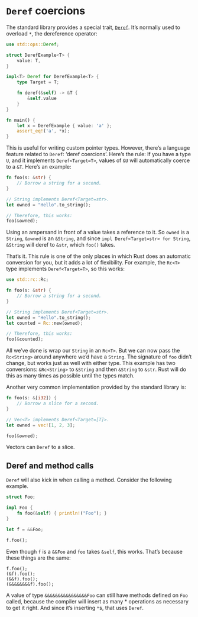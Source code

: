 # `Deref` coercions

The standard library provides a special trait, [`Deref`][deref]. It’s normally
used to overload `*`, the dereference operator:

```rust
use std::ops::Deref;

struct DerefExample<T> {
    value: T,
}

impl<T> Deref for DerefExample<T> {
    type Target = T;

    fn deref(&self) -> &T {
        &self.value
    }
}

fn main() {
    let x = DerefExample { value: 'a' };
    assert_eq!('a', *x);
}
```

[deref]: ../std/ops/trait.Deref.html

This is useful for writing custom pointer types. However, there’s a language
feature related to `Deref`: ‘deref coercions’. Here’s the rule: If you have a
type `U`, and it implements `Deref<Target=T>`, values of `&U` will
automatically coerce to a `&T`. Here’s an example:

```rust
fn foo(s: &str) {
    // Borrow a string for a second.
}

// String implements Deref<Target=str>.
let owned = "Hello".to_string();

// Therefore, this works:
foo(&owned);
```

Using an ampersand in front of a value takes a reference to it. So `owned` is a
`String`, `&owned` is an `&String`, and since `impl Deref<Target=str> for
String`, `&String` will deref to `&str`, which `foo()` takes.

That’s it. This rule is one of the only places in which Rust does an automatic
conversion for you, but it adds a lot of flexibility. For example, the `Rc<T>`
type implements `Deref<Target=T>`, so this works:

```rust
use std::rc::Rc;

fn foo(s: &str) {
    // Borrow a string for a second.
}

// String implements Deref<Target=str>.
let owned = "Hello".to_string();
let counted = Rc::new(owned);

// Therefore, this works:
foo(&counted);
```

All we’ve done is wrap our `String` in an `Rc<T>`. But we can now pass the
`Rc<String>` around anywhere we’d have a `String`. The signature of `foo`
didn’t change, but works just as well with either type. This example has two
conversions: `&Rc<String>` to `&String` and then `&String` to `&str`. Rust will do
this as many times as possible until the types match.

Another very common implementation provided by the standard library is:

```rust
fn foo(s: &[i32]) {
    // Borrow a slice for a second.
}

// Vec<T> implements Deref<Target=[T]>.
let owned = vec![1, 2, 3];

foo(&owned);
```

Vectors can `Deref` to a slice.

## Deref and method calls

`Deref` will also kick in when calling a method. Consider the following
example.

```rust
struct Foo;

impl Foo {
    fn foo(&self) { println!("Foo"); }
}

let f = &&Foo;

f.foo();
```

Even though `f` is a `&&Foo` and `foo` takes `&self`, this works. That’s
because these things are the same:

```rust,ignore
f.foo();
(&f).foo();
(&&f).foo();
(&&&&&&&&f).foo();
```

A value of type `&&&&&&&&&&&&&&&&Foo` can still have methods defined on `Foo`
called, because the compiler will insert as many * operations as necessary to
get it right. And since it’s inserting `*`s, that uses `Deref`.
